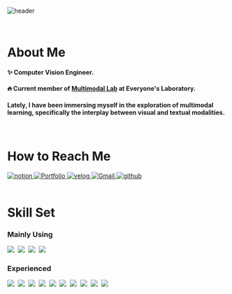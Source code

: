 ![header](https://capsule-render.vercel.app/api?type=transparent&color=auto&height=130&section=header&text=Seong_Woong_Kim&fontSize=70&animation=twinkling)

</br>

# About Me

#### ✨ Computer Vision Engineer.

#### 🔥 Current member of [Multimodal Lab](https://modulabs.co.kr/product/lab-13989-2023-11-02-044514/) at Everyone's Laboratory.

#### Lately, I have been immersing myself in the exploration of **multimodal learning, specifically the interplay between visual and textual modalities.**


<!-- #### You could check out archives of what I did 👉 [projects](https://github.com/Seongwoong-sk/-Project_Archive-), [competitions](https://github.com/Seongwoong-sk/-Competition_Archive-), [subjects I've studied](https://github.com/Seongwoong-sk/-Study_Archive-) -->



<br/>  


# How to Reach Me

<a href="https://giddy-scooter-aaa.notion.site/AI-ad42b3b2cf4c415c99a4d8b0602058a0" target="_blank">
<img src=https://img.shields.io/badge/Curriculum_Vitae-333333.svg?&style=for-the-badge&logo=notion&logoColor=white alt=notion Blog style="margin-bottom: 3px;" />
</a>
<a href="https://giddy-scooter-aaa.notion.site/Portfolio-ecf452a228714fb38702e7a2e583115f" target="_blank">
<img src=https://img.shields.io/badge/Portfolio-333333.svg?&style=for-the-badge&logo=GitBook&logoColor=white alt=Portfolio Blog style="margin-bottom: 3px;" />
</a>
<a href="https://velog.io/@dahara3" target="_blank">
<img src=https://img.shields.io/badge/Blog-20C997.svg?&style=for-the-badge&logo=velog&logoColor=white alt=velog style="margin-bottom: 3px;" />
</a>  
<a href="mailto:rlatjddnd3@gmail.com" target="_blank">
<img src=https://img.shields.io/badge/Gmail-C70D2C.svg?&style=for-the-badge&logo=Gmail&logoColor=white alt=Gmail style="margin-bottom: 3px;" />
</a>  
<a href="https://github.com/Seongwoong-sk" target="_blank">
<img src=https://img.shields.io/badge/github-333333.svg?&style=for-the-badge&logo=github&logoColor=white alt=github style="margin-bottom: 3px;" />
</a>



<br/>


<br>

# Skill Set
### Mainly Using

<img src="https://img.shields.io/badge/Python-3766AB?style=flat-square&logo=Python&logoColor=white"/></a>&nbsp; 
<img src="https://img.shields.io/badge/PyTorch-792EE5?style=flat-square&logo=PyTorch&logoColor=white"/></a>&nbsp; 
<img src="https://img.shields.io/badge/OpenCV-412991?style=flat-square&logo=OpenCV&logoColor=white"/></a>&nbsp; 
<img src="https://img.shields.io/badge/Tensorflow-FF6F00?style=flat-square&logo=Tensorflow&logoColor=white"/></a>&nbsp; 


### Experienced

<img src="https://img.shields.io/badge/Scikit learn-F7931E?style=flat-square&logo=scikit-learn&logoColor=white"/></a>&nbsp; 
<img src="https://img.shields.io/badge/R-276DC3?style=flat-square&logo=R&logoColor=white"/></a>&nbsp; 
<img src="https://img.shields.io/badge/Java-FF6550?style=flat-square&logo=Java&logoColor=white"/></a>&nbsp; 
<img src="https://img.shields.io/badge/JavaScript-F7DF1E?style=flat-square&logo=JavaScript&logoColor=white"/></a>&nbsp; 
<img src="https://img.shields.io/badge/Amazon AWS-232F3E?style=flat-square&logo=Amazon AWS&logoColor=white"/></a>&nbsp; 
<img src="https://img.shields.io/badge/Oracle-232F3E?style=flat-square&logo=Oracle&logoColor=white"/></a>&nbsp; 
<img src="https://img.shields.io/badge/MySQL-0B2343?style=flat-square&logo=MySQL&logoColor=white"/></a>&nbsp; 
<img src="https://img.shields.io/badge/Arduino-00979D?style=flat-square&logo=Arduino&logoColor=white"/></a>&nbsp; 
<img src="https://img.shields.io/badge/Apache Tomcat-F8DC75?style=flat-square&logo=Apache Tomcat&logoColor=white"/></a>&nbsp; 
<img src="https://img.shields.io/badge/Android-006600?style=flat-square&logo=Android&logoColor=white"/></a>&nbsp; 



<!-- br/>  <br/>  <br/>  -->



<!-- <img src="https://github-readme-stats.vercel.app/api?username=Seongwoong-sk&show_icons=true&count_private=true&theme=dracula&hide_border=true" align="left" />  

<img src="https://github-readme-stats.vercel.app/api/top-langs/?username=Seongwoong-sk&hide_border=true&theme=dracula&layout=compact" align="left" />  

# <br/>  <br/>  <br/>  <br/>  <br/>  <br/>  <br/>  <br/>  <br/>  



# <div align="center">
# <img src="https://komarev.com/ghpvc/?username=Seongwoong-sk&&style=flat-square" align="center" />
# </div> 

-->
  
